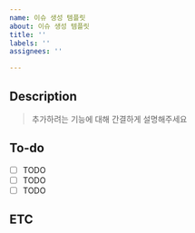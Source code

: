 ```yaml
---
name: 이슈 생성 템플릿
about: 이슈 생성 템플릿
title: ''
labels: ''
assignees: ''

---
```


## Description

> 추가하려는 기능에 대해 간결하게 설명해주세요

## To-do
- [ ] TODO
- [ ] TODO
- [ ] TODO

## ETC
